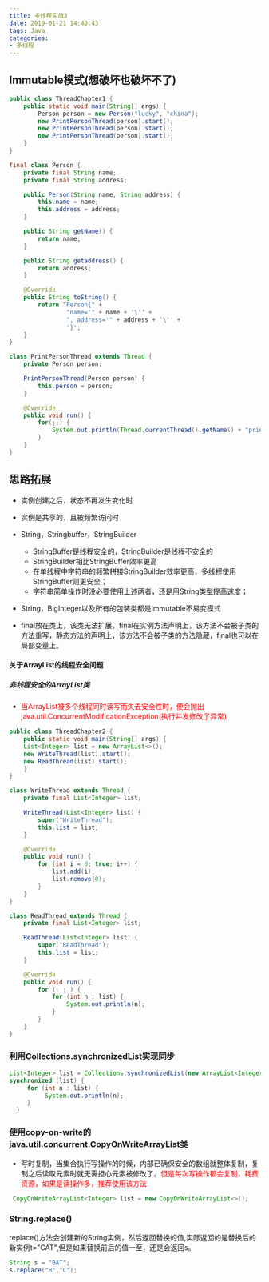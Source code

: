 ```yaml
---
title: 多线程实战3
date: 2019-01-21 14:40:43
tags: Java
categories:
- 多线程
---
```

## Immutable模式(想破坏也破坏不了)

``` java
public class ThreadChapter1 {
    public static void main(String[] args) {
        Person person = new Person("lucky", "china");
        new PrintPersonThread(person).start();
        new PrintPersonThread(person).start();
        new PrintPersonThread(person).start();
    }
}

final class Person {
    private final String name;
    private final String address;

    public Person(String name, String address) {
        this.name = name;
        this.address = address;
    }

    public String getName() {
        return name;
    }

    public String getaddress() {
        return address;
    }

    @Override
    public String toString() {
        return "Person{" +
                "name='" + name + '\'' +
                ", address='" + address + '\'' +
                '}';
    }
}

class PrintPersonThread extends Thread {
    private Person person;

    PrintPersonThread(Person person) {
        this.person = person;
    }

    @Override
    public void run() {
        for(;;) {
            System.out.println(Thread.currentThread().getName() + "prints" + person);
        }
    }
}
```

## 思路拓展

* 实例创建之后，状态不再发生变化时
* 实例是共享的，且被频繁访问时
* String，Stringbuffer，StringBuilder
  * StringBuffer是线程安全的，StringBuilder是线程不安全的
  * StringBuilder相比StringBuffer效率更高
  * 在单线程中字符串的频繁拼接StringBuilder效率更高，多线程使用StringBuffer则更安全；
  * 字符串简单操作时没必要使用上述两者，还是用String类型提高速度；
 
* String，BigInteger以及所有的包装类都是Immutable不易变模式

* final放在类上，该类无法扩展，final在实例方法声明上，该方法不会被子类的方法重写，静态方法的声明上，该方法不会被子类的方法隐藏，final也可以在局部变量上。

#### 关于ArrayList的线程安全问题
##### 非线程安全的ArrayList类

* <font color="red">当ArrayList被多个线程同时读写而失去安全性时，便会抛出java.util.ConcurrentModificationException(执行并发修改了异常)</font>

``` java
public class ThreadChapter2 {
    public static void main(String[] args) {
    List<Integer> list = new ArrayList<>();
    new WriteThread(list).start();
    new ReadThread(list).start();
    }
}

class WriteThread extends Thread {
    private final List<Integer> list;

    WriteThread(List<Integer> list) {
        super("WriteThread");
        this.list = list;
    }

    @Override
    public void run() {
        for (int i = 0; true; i++) {
            list.add(i);
            list.remove(0);
        }
    }
}

class ReadThread extends Thread {
    private final List<Integer> list;

    ReadThread(List<Integer> list) {
        super("ReadThread");
        this.list = list;
    }

    @Override
    public void run() {
        for (; ; ) {
            for (int n : list) {
                System.out.println(n);
            }
        }
    }
}

```

### 利用Collections.synchronizedList实现同步
``` java
List<Integer> list = Collections.synchronizedList(new ArrayList<Integer>());
synchronized (list) {
     for (int n : list) {
          System.out.println(n);
     }
  }
```

### 使用copy-on-write的java.util.concurrent.CopyOnWriteArrayList类
* 写时复制，当集合执行写操作的时候，内部已确保安全的数组就整体复制，复制之后读取元素时就无需担心元素被修改了。<font color="red">但是每次写操作都会复制，耗费资源，如果是读操作多，推荐使用该方法</font>

``` java
 CopyOnWriteArrayList<Integer> list = new CopyOnWriteArrayList<>();
```

### String.replace()
replace()方法会创建新的String实例，然后返回替换的值,实际返回的是替换后的新实例t="CAT",但是如果替换前后的值一至，还是会返回s。
``` java
String s = "BAT";
s.replace("B","C");

```